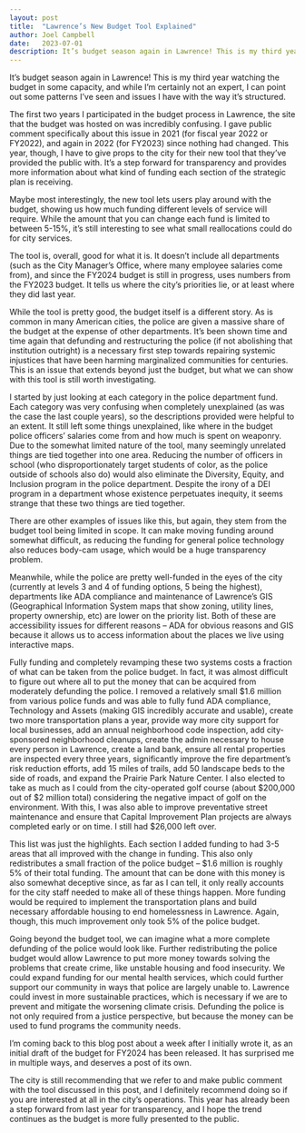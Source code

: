 ```yaml
---
layout: post
title:  "Lawrence’s New Budget Tool Explained"
author: Joel Campbell
date:   2023-07-01
description: It’s budget season again in Lawrence! This is my third year watching the budget in some capacity, and while I’m certainly not an expert, I can point out some patterns I’ve seen and issues I have with the way it’s structured.
---
```


<span class="dropcap">I</span>t’s budget season again in Lawrence! This is my third year watching the budget in some capacity, and while I’m certainly not an expert, I can point out some patterns I’ve seen and issues I have with the way it’s structured.

The first two years I participated in the budget process in Lawrence, the site that the budget was hosted on was incredibly confusing. I gave public comment specifically about this issue in 2021 (for fiscal year 2022 or FY2022), and again in 2022 (for FY2023) since nothing had changed. This year, though, I have to give props to the city for their new tool that they’ve provided the public with. It’s a step forward for transparency and provides more information about what kind of funding each section of the strategic plan is receiving.

Maybe most interestingly, the new tool lets users play around with the budget, showing us how much funding different levels of service will require. While the amount that you can change each fund is limited to between 5-15%, it’s still interesting to see what small reallocations could do for city services.

The tool is, overall, good for what it is. It doesn’t include all departments (such as the City Manager’s Office, where many employee salaries come from), and since the FY2024 budget is still in progress, uses numbers from the FY2023 budget. It tells us where the city’s priorities lie, or at least where they did last year.

While the tool is pretty good, the budget itself is a different story. As is common in many American cities, the police are given a massive share of the budget at the expense of other departments. It’s been shown time and time again that defunding and restructuring the police (if not abolishing that institution outright) is a necessary first step towards repairing systemic injustices that have been harming marginalized communities for centuries. This is an issue that extends beyond just the budget, but what we can show with this tool is still worth investigating.

I started by just looking at each category in the police department fund. Each category was very confusing when completely unexplained (as was the case the last couple years), so the descriptions provided were helpful to an extent. It still left some things unexplained, like where in the budget police officers’ salaries come from and how much is spent on weaponry. Due to the somewhat limited nature of the tool, many seemingly unrelated things are tied together into one area. Reducing the number of officers in school (who disproportionately target students of color, as the police outside of schools also do) would also eliminate the Diversity, Equity, and Inclusion program in the police department. Despite the irony of a DEI program in a department whose existence perpetuates inequity, it seems strange that these two things are tied together.

There are other examples of issues like this, but again, they stem from the budget tool being limited in scope. It can make moving funding around somewhat difficult, as reducing the funding for general police technology also reduces body-cam usage, which would be a huge transparency problem.

Meanwhile, while the police are pretty well-funded in the eyes of the city (currently at levels 3 and 4 of funding options, 5 being the highest), departments like ADA compliance and maintenance of Lawrence’s GIS (Geographical Information System maps that show zoning, utility lines, property ownership, etc) are lower on the priority list. Both of these are accessibility issues for different reasons – ADA for obvious reasons and GIS because it allows us to access information about the places we live using interactive maps.

Fully funding and completely revamping these two systems costs a fraction of what can be taken from the police budget. In fact, it was almost difficult to figure out where all to put the money that can be acquired from moderately defunding the police. I removed a relatively small $1.6 million from various police funds and was able to fully fund ADA compliance, Technology and Assets (making GIS incredibly accurate and usable), create two more transportation plans a year, provide way more city support for local businesses, add an annual neighborhood code inspection, add city-sponsored neighborhood cleanups, create the admin necessary to house every person in Lawrence, create a land bank, ensure all rental properties are inspected every three years, significantly improve the fire department’s risk reduction efforts, add 15 miles of trails, add 50 landscape beds to the side of roads, and expand the Prairie Park Nature Center. I also elected to take as much as I could from the city-operated golf course (about $200,000 out of $2 million total) considering the negative impact of golf on the environment. With this, I was also able to improve preventative street maintenance and ensure that Capital Improvement Plan projects are always completed early or on time. I still had $26,000 left over.

This list was just the highlights. Each section I added funding to had 3-5 areas that all improved with the change in funding. This also only redistributes a small fraction of the police budget – $1.6 million is roughly 5% of their total funding. The amount that can be done with this money is also somewhat deceptive since, as far as I can tell, it only really accounts for the city staff needed to make all of these things happen. More funding would be required to implement the transportation plans and build necessary affordable housing to end homelessness in Lawrence. Again, though, this much improvement only took 5% of the police budget.

Going beyond the budget tool, we can imagine what a more complete defunding of the police would look like. Further redistributing the police budget would allow Lawrence to put more money towards solving the problems that create crime, like unstable housing and food insecurity. We could expand funding for our mental health services, which could further support our community in ways that police are largely unable to. Lawrence could invest in more sustainable practices, which is necessary if we are to prevent and mitigate the worsening climate crisis. Defunding the police is not only required from a justice perspective, but because the money can be used to fund programs the community needs.

I’m coming back to this blog post about a week after I initially wrote it, as an initial draft of the budget for FY2024 has been released. It has surprised me in multiple ways, and deserves a post of its own.

The city is still recommending that we refer to and make public comment with the tool discussed in this post, and I definitely recommend doing so if you are interested at all in the city’s operations. This year has already been a step forward from last year for transparency, and I hope the trend continues as the budget is more fully presented to the public.
